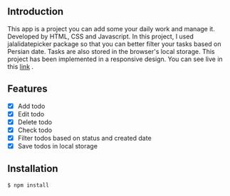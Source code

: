 ## Introduction
This app is a project you can add some your daily work and manage it. Developed by HTML, CSS and Javascript. 
In this project, I used jalalidatepicker package so that you can better filter your tasks based on Persian date. Tasks are also stored in the browser's local storage. This project has been implemented in a responsive design. You can see live in this [link](https://todo-list-ten-ashy.vercel.app) .
## Features
- [x] Add todo
- [x] Edit todo
- [x] Delete todo
- [x] Check todo
- [x] Filter todos based on status and created date
- [x] Save todos in local storage
## Installation
```
$ npm install
```
